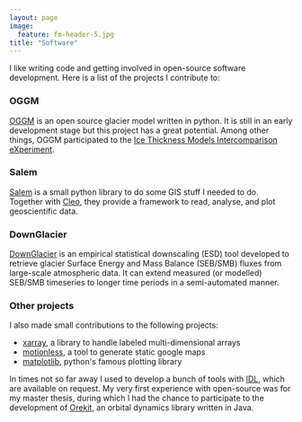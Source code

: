 ```yaml
---
layout: page
image:
  feature: fm-header-5.jpg
title: "Software"
---
```


I like writing code and getting involved in open-source software development.
Here is a list of the projects I contribute to:

### OGGM

[OGGM](https://github.com/OGGM/oggm) is an open source glacier model written
in python. It is still in an early development stage but this project has a
great potential. Among other things, OGGM participated to the
[Ice Thickness Models Intercomparison eXperiment](http://fabienmaussion.info/2016/06/18/itmix-experiment-phase1/).

### Salem

[Salem](https://github.com/fmaussion/salem) is a small python library to do some
GIS stuff I needed to do. Together with [Cleo](https://github.com/fmaussion/cleo),
they provide a framework to read, analyse, and plot geoscientific data.


### DownGlacier

[DownGlacier](https://bitbucket.org/fmaussion/downglacier) is an empirical
statistical downscaling (ESD) tool developed to retrieve glacier Surface
Energy and Mass Balance (SEB/SMB) fluxes from large-scale atmospheric data.
It can extend measured (or modelled) SEB/SMB timeseries
to longer time periods in a semi-automated manner.

### Other projects

I also made small contributions to the following projects:

- [xarray](https://github.com/pydata/xarray), a library to handle labeled multi-dimensional arrays
- [motionless](https://github.com/ryancox/motionless), a tool to generate static google maps
- [matplotlib](https://github.com/matplotlib/matplotlib), python's famous plotting library

In times not so far away I used to develop a bunch of tools with
[IDL](https://en.wikipedia.org/wiki/IDL_%28programming_language%29), which are
available on request. My very first experience with open-source was for
my master thesis, during which I had the chance to participate to the development
of [Orekit](https://www.orekit.org/), an orbital dynamics library written in Java.
